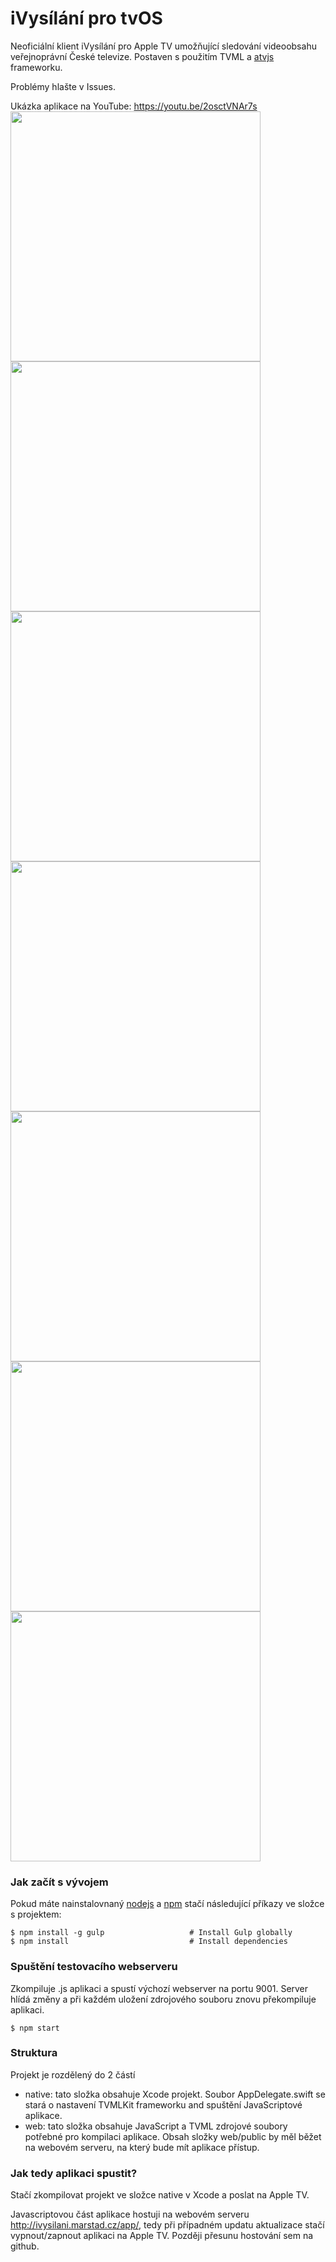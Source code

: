 # iVysílání pro tvOS
Neoficiální klient iVysílání pro Apple TV umožňující sledování videoobsahu veřejnoprávní České televize. Postaven s použitím TVML a [atvjs](https://github.com/emadalam/atvjs) frameworku.

Problémy hlašte v Issues.

Ukázka aplikace na YouTube: https://youtu.be/2osctVNAr7s <br>
<img src="http://marhycz.github.io/ivysilani_tvOS/img/homescreen.jpg" width="400"><img src="http://marhycz.github.io/ivysilani_tvOS/img/livechannels.jpg" width="400">
<img src="http://marhycz.github.io/ivysilani_tvOS/img/letter.jpg" width="400">
<img src="http://marhycz.github.io/ivysilani_tvOS/img/episodes.jpg" width="400">
<img src="http://marhycz.github.io/ivysilani_tvOS/img/episodeinfo.jpg" width="400">
<img src="http://marhycz.github.io/ivysilani_tvOS/img/dates.jpg" width="400">
<img src="http://marhycz.github.io/ivysilani_tvOS/img/date.jpg" width="400">

### Jak začít s vývojem

Pokud máte nainstalovnaný [nodejs](https://nodejs.org/) a [npm](https://www.npmjs.com/) stačí následující příkazy ve složce s projektem:

```shell
$ npm install -g gulp                   # Install Gulp globally
$ npm install                           # Install dependencies
```

### Spuštění testovacího webserveru
Zkompiluje .js aplikaci a spustí výchozí webserver na portu 9001. Server hlídá změny a při každém uložení zdrojového souboru znovu překompiluje aplikaci.

```shell
$ npm start
```

### Struktura
Projekt je rozdělený do 2 částí

- native: tato složka obsahuje Xcode projekt. Soubor AppDelegate.swift se stará o nastavení TVMLKit frameworku and spuštění JavaScriptové aplikace.
- web: tato složka obsahuje JavaScript a TVML zdrojové soubory potřebné pro kompilaci aplikace. Obsah složky web/public by měl běžet na webovém serveru, na který bude mít aplikace přístup.

### Jak tedy aplikaci spustit?
Stačí zkompilovat projekt ve složce native v Xcode a poslat na Apple TV. 

Javascriptovou část aplikace hostuji na webovém serveru http://ivysilani.marstad.cz/app/, tedy při případném updatu aktualizace stačí vypnout/zapnout aplikaci na Apple TV. Později přesunu hostování sem na github.
